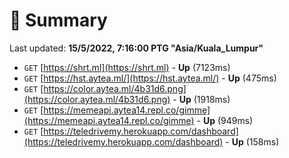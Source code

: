 # 📖 Summary
Last updated: **15/5/2022, 7:16:00 PTG "Asia/Kuala_Lumpur"**

- `GET` [https://shrt.ml](https://shrt.ml) - **Up** (7123ms)
- `GET` [https://hst.aytea.ml/](https://hst.aytea.ml/) - **Up** (475ms)
- `GET` [https://color.aytea.ml/4b31d6.png](https://color.aytea.ml/4b31d6.png) - **Up** (1918ms)
- `GET` [https://memeapi.aytea14.repl.co/gimme](https://memeapi.aytea14.repl.co/gimme) - **Up** (949ms)
- `GET` [https://teledrivemy.herokuapp.com/dashboard](https://teledrivemy.herokuapp.com/dashboard) - **Up** (158ms)
